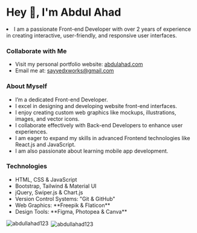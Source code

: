 <h1 align="left">Hey 👋, I'm Abdul Ahad</h1>
<li>I am a passionate Front-end Developer with over 2 years of experience in creating interactive, user-friendly, and responsive user interfaces.</li>

<h3 align="left">Collaborate with Me</h3>
<ul>
  <li>Visit my personal portfolio website: <a href="https://abdullahad123.github.io/abdulahad-portfolio/" target="_blank">abdulahad.com</a></li>
  <li>Email me at: <a href="mailto:sayyedxworks@gmail.com" target="_blank">sayyedxworks@gmail.com</a></li>
</ul>

<h3 align="left">About Myself</h3>
<ul>
  <li>I’m a dedicated Front-end Developer.</li>
  <li>I excel in designing and developing website front-end interfaces.</li>
  <li>I enjoy creating custom web graphics like mockups, illustrations, images, and vector icons.</li>
  <li>I collaborate effectively with Back-end Developers to enhance user experiences.</li>
  <li>I am eager to expand my skills in advanced Frontend technologies like React.js and JavaScript.</li>
  <li>I am also passionate about learning mobile app development.</li>
</ul>

<h3 align="left">Technologies</h3>
<ul>
  <li>HTML, CSS & JavaScript</li>
  <li>Bootstrap, Tailwind & Material UI</li>
  <li>jQuery, Swiper.js & Chart.js</li>
  <li>Version Control Systems: "Git & GitHub"</li>
  <li>Web Graphics: **Freepik & Flaticon**</li>
  <li>Design Tools: **Figma, Photopea & Canva**</li>
</ul>


<p><img align="left" src="https://github-readme-stats.vercel.app/api/top-langs?username=abdullahad123&show_icons=true&locale=en&layout=compact" alt="abdullahad123" /></p>

<p>&nbsp;<img align="center" src="https://github-readme-stats.vercel.app/api?username=abdullahad123&show_icons=true&locale=en" alt="abdullahad123" /></p>
